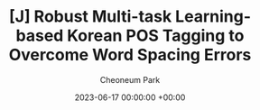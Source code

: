 ---
layout: post
title:  "[J] Robust Multi-task Learning-based Korean POS Tagging to Overcome Word Spacing Errors"
date:   2023-06-17 00:00:00 +00:00
categories: journal 
author: "Cheoneum Park"
authors: "<strong>Cheoneum Park</strong>, Juae Kim"
venue: "ACM TALLIP"
paper: https://dl.acm.org/doi/10.1145/3591206
---